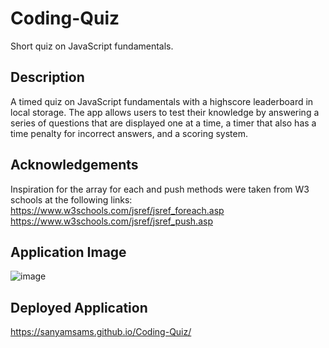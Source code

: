 # Coding-Quiz
Short quiz on JavaScript fundamentals.

## Description 
A timed quiz on JavaScript fundamentals with a highscore leaderboard in local storage. The app allows users to test their knowledge by answering a series of questions that are displayed one at a time, a timer that also has a time penalty for incorrect answers, and a scoring system.

## Acknowledgements 
Inspiration for the array for each and push methods were taken from W3 schools at the following links:
https://www.w3schools.com/jsref/jsref_foreach.asp
https://www.w3schools.com/jsref/jsref_push.asp

## Application Image
![image](https://github.com/SanyamSamS/Coding-Quiz/assets/144437895/a6ad10d9-1f26-421b-9b37-c7b1d4c86f5b)


## Deployed Application
https://sanyamsams.github.io/Coding-Quiz/


